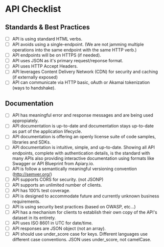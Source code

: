 # API Checklist

## Standards & Best Practices
- [ ] API is using standard HTML verbs.
- [ ] API avoids using a single-endpoint. (We are not jamming multiple operations into the same endpoint with the same HTTP verb.)
- [ ] API endpoints will be on HTTPS (if needed).
- [ ] API uses JSON as it's primary request/reponse format.
- [ ] API uses HTTP Accept Headers.
- [ ] API leverages Content Delivery Network (CDN) for security and caching (if externally exposed)
- [ ] API can communicate via HTTP basic, oAuth or Akamai tokenization (ways to handshake).
## Documentation
- [ ] API has meaningful error and response messages and are being used appropiately.
- [ ] API documentation is up-to-date and documentation stays up-to-date as part of the application lifecycle.
- [ ] API documentation is offering an openly license suite of code samples, libraries and SDKs.
- [ ] API documentation is intuitive, simple, and up-to-date. Showing all API endpoints, complete with authentication details, is the standard with many APIs also providing interactive documentation using formats like Swagger or API Blueprint from Apiary.io.
- [ ] API is follow a semantically meaningful versioning convention (http://semver.org/)
- [ ] API supports CORS for security. (not JSONP)
- [ ] API supports an unlimited number of clients.
- [ ] API has 100% test coverage.
- [ ] API is designed to accommodate future and currently unknown business requirements.
- [ ] API is using security best practices (based on OWASP, etc...)
- [ ] API has a mechanism for clients to establish their own copy of the API's dataset in its entirety.
- [ ] API uses ISO 8601 in UTC for date/time.
- [ ] API responses are JSON object (not an array). 
- [ ] API should use under_score case for keys. Different languages use different case conventions. JSON uses under_score, not camelCase.
